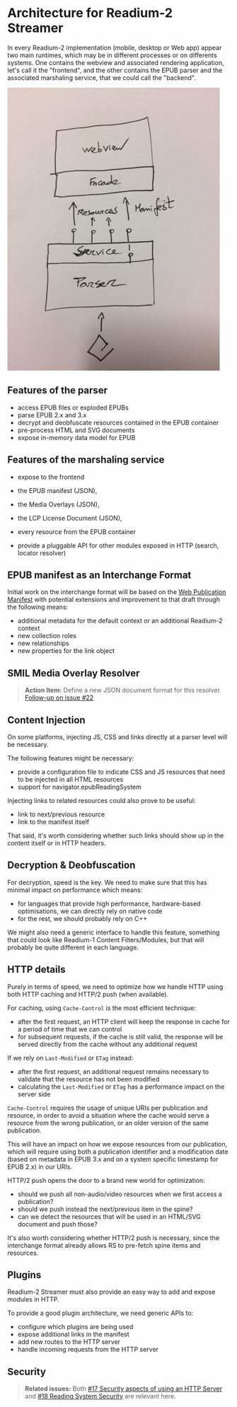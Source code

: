 # Architecture for Readium-2 Streamer


In every Readium-2 implementation (mobile, desktop or Web app) appear two main runtimes, which may be in different processes or on differents systems. One contains the webview and associated rendering application, let's call it the "frontend", and the other contains the EPUB parser and the associated marshaling service, that we could call the "backend". 

![frontend-backend](images/IMG_3404.JPG)
<br/>


## Features of the parser

* access EPUB files or exploded EPUBs 
* parse EPUB 2.x and 3.x
* decrypt and deobfuscate resources contained in the EPUB container
* pre-process HTML and SVG documents
* expose in-memory data model for EPUB

## Features of the marshaling service
* expose to the frontend 
 * the EPUB manifest (JSON),
 * the Media Overlays (JSON),
 * the LCP License Document (JSON),
 * every resource from the EPUB container
 
* provide a pluggable API for other modules exposed in HTTP (search, locator resolver)

## EPUB manifest as an Interchange Format

Initial work on the interchange format will be based on the [Web Publication Manifest](https://github.com/HadrienGardeur/webpub-manifest) with potential extensions and improvement to that draft through the following means:

* additional metadata for the default context or an additional Readium-2 context
* new collection roles
* new relationships
* new properties for the link object

## SMIL Media Overlay Resolver

> **Action Item:** Define a new JSON document format for this resolver.
>[Follow-up on issue #22](https://github.com/readium/readium-2/issues/22)

## Content Injection

On some platforms, injecting JS, CSS and links directly at a parser level will be necessary.

The following features might be necessary:

* provide a configuration file to indicate CSS and JS resources that need to be injected in all HTML resources
* support for navigator.epubReadingSystem

Injecting links to related resources could also prove to be useful:

* link to next/previous resource
* link to the manifest itself

That said, it's worth considering whether such links should show up in the content itself or in HTTP headers.

## Decryption & Deobfuscation

For decryption, speed is the key. We need to make sure that this has minimal impact on performance which means:

* for languages that provide high performance, hardware-based optimisations, we can directly rely on native code
* for the rest, we should probably rely on C++

We might also need a generic interface to handle this feature, something that could look like Readium-1 Content Filters/Modules, but that will probably be quite different in each language.

## HTTP details

Purely in terms of speed, we need to optimize how we handle HTTP using both HTTP caching and HTTP/2 push (when available).

For caching, using `Cache-Control` is the most efficient technique:

* after the first request, an HTTP client will keep the response in cache for a period of time that we can control
* for subsequent requests, if the cache is still valid, the response will be served directly from the cache without any additional request

If we rely on `Last-Modified` or `ETag` instead:

* after the first request, an additional request remains necessary to validate that the resource has not been modified
* calculating the `Last-Modified` or `ETag` has a performance impact on the server side

`Cache-Control` requires the usage of unique URIs per publication and resource, in order to avoid a situation where the cache would serve a resource from the wrong publication, or an older version of the same publication.

This will have an impact on how we expose resources from our publication, which will require using both a publication identifier and a modification date (based on metadata in EPUB 3.x and on a system specific timestamp for EPUB 2.x) in our URIs.

HTTP/2 push opens the door to a brand new world for optimization:

* should we push all non-audio/video resources when we first access a publication?
* should we push instead the next/previous item in the spine?
* can we detect the resources that will be used in an HTML/SVG document and push those?

It's also worth considering whether HTTP/2 push is necessary, since the interchange format already allows RS to pre-fetch spine items and resources.

## Plugins

Readium-2 Streamer must also provide an easy way to add and expose modules in HTTP.

To provide a good plugin architecture, we need generic APIs to:

* configure which plugins are being used
* expose additional links in the manifest
* add new routes to the HTTP server
* handle incoming requests from the HTTP server

## Security

> **Related issues:** Both [#17 Security aspects of using an HTTP Server](https://github.com/readium/readium-2/issues/17) and [#18 Reading System Security](https://github.com/readium/readium-2/issues/18) are relevant here.
